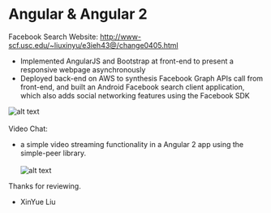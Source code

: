 # Angular & Angular 2


Facebook Search Website: http://www-scf.usc.edu/~liuxinyu/e3ieh43@/change0405.html

- Implemented AngularJS and Bootstrap at front-end to present a responsive webpage asynchronously
- Deployed back-end on AWS to synthesis Facebook Graph APIs call from front-end, and built an Android Facebook search client application, which also adds social networking features using the Facebook SDK 

![alt text](http://www-scf.usc.edu/~liuxinyu/e3ieh43@/fb_search_mainpage.png)<br /><br />
Video Chat:
- a simple video streaming functionality in a Angular 2 app using the simple-peer library.<br /><br />
![alt text](http://www-scf.usc.edu/~liuxinyu/videochatss/ss5.png)

Thanks for reviewing.

- XinYue Liu
